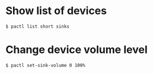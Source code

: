 # Show list of devices
```shell
$ pactl list short sinks
```

# Change device volume level
```shell
$ pactl set-sink-volume 0 100%
```
